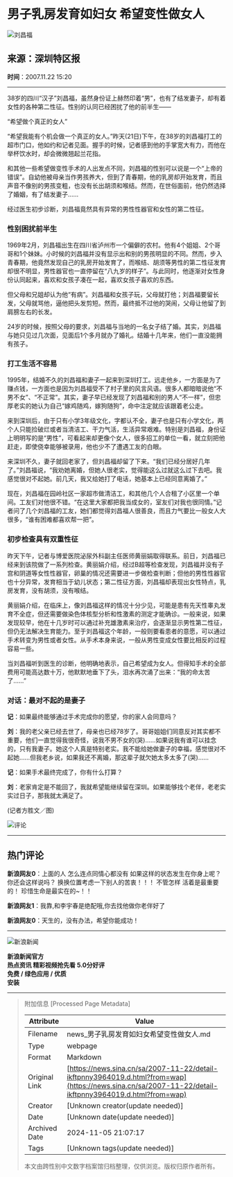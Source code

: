 # 男子乳房发育如妇女 希望变性做女人

![刘昌福](//n.sinaimg.cn/sinakd10200/360/w180h180/20240512/9a22-2f8d9cf423a06c460993df40ac954c91.jpg)

## 来源：深圳特区报
**时间**：2007.11.22 15:20

---

38岁的四川“汉子”刘昌福，虽然身份证上赫然印着“男”，也有了结发妻子，却有着女性的各种第二性征。性别的认同已经困扰了他的前半生——

“希望做个真正的女人”

“希望我能有个机会做一个真正的女人。”昨天(21日)下午，在38岁的刘昌福打工的超市门口，他如约和记者见面。握手的时候，记者感到他的手掌宽大有力，而他在举杯饮水时，却会微微翘起兰花指。

和其他一些希望做变性手术的人出发点不同，刘昌福的性别可以说是一个“上帝的错误”。自幼他被母亲当作男孩养大，但到了青春期，他的乳房却开始发育，而且声音不像别的男孩变粗，也没有长出胡须和喉结。然而，在世俗面前，他仍然选择了婚姻，有了结发妻子……

经过医生初步诊断，刘昌福竟然具有异常的男性性器官和女性的第二性征。

### 性别困扰前半生

1969年2月，刘昌福出生在四川省泸州市一个偏僻的农村。他有4个姐姐、2个哥哥和1个妹妹。小时候的刘昌福并没有显示出和别的男孩明显的不同。然而，步入青春期，他竟然发现自己的乳房开始发育了，而喉结、胡须等男性的第二性征发育却很不明显，男性器官也一直停留在“八九岁的样子”。与此同时，他逐渐对女性身份认同起来，喜欢和女孩子凑在一起，喜欢女孩子喜欢的东西。

但父母和兄姐却认为他“有病”。刘昌福和女孩子玩，父母就打他；刘昌福要留长发，父母就骂他，逼他把头发剪短。然而，最终抵不过他的哭闹，父母让他留了到肩膀左右的长发。

24岁的时候，按照父母的要求，刘昌福与当地的一名女子结了婚。其实，刘昌福与她只见过几次面，见面后1个多月就办了婚礼。结婚十几年来，他们一直没能拥有孩子。

### 打工生活不容易

1995年，结婚不久的刘昌福和妻子一起来到深圳打工。远走他乡，一方面是为了赚点钱，一方面也是因为刘昌福受不了村子里的风言风语。很多人都暗暗说他“不男不女”、“不正常”。其实，妻子早已经发现了刘昌福和别的男人“不一样”，但忠厚老实的她认为自己“嫁鸡随鸡，嫁狗随狗”，命中注定就应该跟着老公走。

来到深圳后，由于只有小学3年级文化，字都认不全，妻子也是只有小学文化，两个人只能捡破烂或者当清洁工、干力气活，生活异常艰难。特别是刘昌福，身份证上明明写的是“男性”，可看起来却更像个女人，很多招工的单位一看，就立刻把他赶走，即使侥幸能够被录用，他也少不了遭遇工友的白眼。

来深圳不久，妻子就回老家了，但刘昌福却留了下来。“我们已经分居好几年了。”刘昌福说，“我劝她离婚，但她人很老实，觉得能这么过就这么过下去吧。我感觉很对不起她。前几天，我又给她打了电话，她基本上已经同意离婚了。”

现在，刘昌福在园岭社区一家超市做清洁工，和其他几个人合租了小区里一个单间。工友们对他很不错。“在这里大家都把我当成女的，室友们对我也很同情。”记者问了几个刘昌福的工友，她们都觉得刘昌福人很善良，而且力气要比一般女人大很多，“谁有困难都喜欢帮一把”。

### 初步检查具有双重性征

昨天下午，记者与博爱医院泌尿外科副主任医师黄丽娟取得联系。前日，刘昌福已经来到该院做了一系列检查。黄丽娟介绍，经过B超等检查发现，刘昌福并没有子宫和阴道等女性性器官，卵巢的情况还需要进一步做检查判断；但他的男性性器官也十分异常，发育相当于幼儿状态；第二性征方面，刘昌福却表现出女性特点，乳房发育，没有胡须，没有喉结。

黄丽娟介绍，在临床上，像刘昌福这样的情况十分少见，可能是患有先天性睾丸发育不全症，但还需要做染色体核型分析和性激素的测定才能确诊。一般来说，如果发现较早，他在十几岁时可以通过补充雄激素来治疗，会逐渐显示男性第二性征，但仍无法解决生育能力。至于刘昌福这个年龄，一般则要看患者的意愿，可以通过手术转变为男性或者女性。从手术本身来说，一般从男性变成女性要比相反的过程容易一些。

当刘昌福听到医生的诊断，他明确地表示，自己希望成为女人。但得知手术的全部费用可能高达数十万，他默默地垂下了头，泪水再次涌了出来：“我的命太苦了……”

### 对话：最对不起的是妻子

**记**：如果最终能够通过手术完成你的愿望，你的家人会同意吗？

**刘**：我的老父亲已经去世了，母亲也已经78岁了。哥哥姐姐们同意反对其实都不重要，他们一直觉得我很奇怪，说我不男不女的(哭)……如果说我有谁可以挂念的，只有我妻子。她这个人真是特别老实。我不能给她做妻子的幸福，感觉很对不起她……但我老乡说，如果我还不离婚，那这辈子就欠她太多太多了(哭)……

**记**：如果手术最终完成了，你有什么打算？

**刘**：老家肯定是不能回了，我就希望能继续留在深圳。如果能够找个老伴，老老实实过日子，那我就太满足了。

(记者方胜文／图)

![评论](//n.sinaimg.cn/default/2fb77759/20151125/320X320.png)

---

## 热门评论

**新浪网友0**：上面的人 怎么连点同情心都没有 如果这样的状态发生在你身上呢？ 你还会这样说吗？ 换换位置考虑一下别人的苦衷！！！ 不管怎样 活着是最重要的！ 珍惜生命是最实在的~！！

**新浪网友1**：我靠,和李宇春是绝配哦,你去找他做你老伴好了

**新浪网友0**：天生的，没有办法，希望你能成功！

---

![新浪新闻](https://n.sinaimg.cn/default/80905340/20200331/sinalogo.png)

**新浪新闻官方**  
**热点资讯 精彩视频抢先看 5.0分好评**  
**免费 / 绿色应用 / 优质**  
**安装**  

---

> 附加信息 [Processed Page Metadata]
>
> | Attribute       | Value                                  |
> |-----------------|----------------------------------------|
> | Filename        | news_男子乳房发育如妇女希望变性做女人.md                             |
> | Type            | webpage                                 |
> | Format          | Markdown                               |
> | Original Link   | [https://news.sina.cn/sa/2007-11-22/detail-ikftpnny3964019.d.html?from=wap](https://news.sina.cn/sa/2007-11-22/detail-ikftpnny3964019.d.html?from=wap)                       |
> | Creator         | [Unknown creator(update needed)]                              |
> | Date            | [Unknown date(update needed)]                                 |
> | Archived Date   | 2024-11-05 21:07:17                             |
> | Tags            | [Unknown tags(update needed)]                                 |
>
> 本文由跨性别中文数字档案馆归档整理，仅供浏览。版权归原作者所有。
>